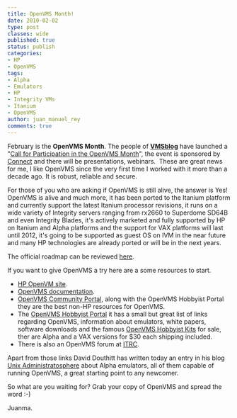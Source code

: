 ```yaml
---
title: OpenVMS Month!
date: 2010-02-02
type: post
classes: wide
published: true
status: publish
categories:
- HP
- OpenVMS
tags:
- Alpha
- Emulators
- HP
- Integrity VMs
- Itanium
- OpenVMS
author: juan_manuel_rey
comments: true
---
```


February is the **OpenVMS Month**. The people of [**VMSblog**](http://ccsscorp.com/VMSblog/index.php) have launched a "[Call for Participation in the OpenVMS Month](http://ccsscorp.com/VMSblog/index.php?entry=entry100131-204918.)", the event is sponsored by [Connect](http://www.connect-community.org/) and there will be presentations, webinars.  These are great news for me, I like OpenVMS since the very first time I worked with it more than a decade ago. It is robust, reliable and secure.

For those of you who are asking if OpenVMS is still alive, the answer is Yes! OpenVMS is alive and much more, it has been ported to the Itanium platform and currently support the latest Itanium processor revisions, it runs on a wide variety of Integrity servers ranging from rx2660 to Superdome SD64B and even Integrity Blades, it's actively marketed and fully supported by HP on Itanium and Alpha platforms and the support for VAX platforms will last until 2012, it's going to be supported as guest OS on IVM in the near future and many HP technologies are already ported or will be in the next years.

The official roadmap can be reviewed [here](http://h71000.www7.hp.com/openvms/roadmap/openvms_roadmaps.htm).

If you want to give OpenVMS a try here are a some resources to start.

-   [HP OpenVM site](http://h71000.www7.hp.com/index.html?jumpid=/go/openvms).
-   [OpenVMS documentation](http://h71000.www7.hp.com/doc/index.html?jumpid=/go/openvms/doc).
-   [OpenVMS Community Portal](http://www.openvms.org/), along with the OpenVMS Hobbyist Portal they are the best non-HP resources for OpenVMS.
-   The [OpenVMS Hobbyist Portal](http://www.openvmshobbyist.org/news.php) it has a small but great list of links regarding OpenVMS, information about emulators, white papers, software downloads and the famous [OpenVMS Hobbyist Kits](http://www.montagar.com/hobbyist/mount.html) for sale, ther are Alpha and a VAX versions for $30 each shipping included.
-   There is also an OpenVMS forum at [ITRC](http://forums11.itrc.hp.com/service/forums/familyhome.do?familyId=288 "OpeVMS ITRC forum").

Apart from those links David Douthitt has written today an entry in his blog [Unix Administratosphere](http://administratosphere.wordpress.com/) about Alpha emulators, all of them capable of running OpenVMS, a great starting point to any newcomer.

So what are you waiting for? Grab your copy of OpenVMS and spread the word :-)

Juanma.
